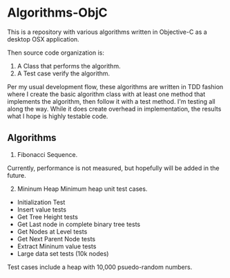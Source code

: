 # Algorithms-ObjC

This is a repository with various algorithms written in Objective-C as a desktop OSX application.  

Then source code organization is:

1.   A Class that performs the algorithm.
2.   A Test case verify the algorithm.

Per my usual development flow, these algorithms are written in TDD fashion where I create the basic algorithm class with at least one method that implements the algorithm, then follow it with a test method.  I'm testing all along the way.  While it does create overhead in implementation, the results what I hope is highly testable code.  

## Algorithms

1. Fibonacci Sequence.

Currently, performance is not measured, but hopefully will be added in the future.

2. Mininum Heap
Minimum heap unit test cases.  

* Initialization Test
* Insert value tests
* Get Tree Height tests
* Get Last node in complete binary tree tests
* Get Nodes at Level tests
* Get Next Parent Node tests
* Extract Mininum value tests
* Large data set tests (10k nodes)

Test cases include a heap with 10,000 psuedo-random numbers.

